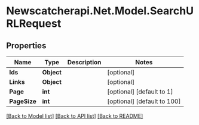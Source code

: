 # Newscatcherapi.Net.Model.SearchURLRequest

## Properties

Name | Type | Description | Notes
------------ | ------------- | ------------- | -------------
**Ids** | **Object** |  | [optional] 
**Links** | **Object** |  | [optional] 
**Page** | **int** |  | [optional] [default to 1]
**PageSize** | **int** |  | [optional] [default to 100]

[[Back to Model list]](../README.md#documentation-for-models) [[Back to API list]](../README.md#documentation-for-api-endpoints) [[Back to README]](../README.md)

